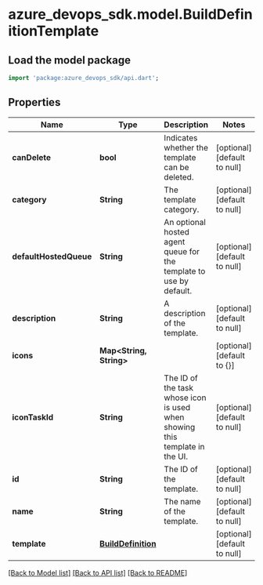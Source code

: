 # azure_devops_sdk.model.BuildDefinitionTemplate

## Load the model package
```dart
import 'package:azure_devops_sdk/api.dart';
```

## Properties
Name | Type | Description | Notes
------------ | ------------- | ------------- | -------------
**canDelete** | **bool** | Indicates whether the template can be deleted. | [optional] [default to null]
**category** | **String** | The template category. | [optional] [default to null]
**defaultHostedQueue** | **String** | An optional hosted agent queue for the template to use by default. | [optional] [default to null]
**description** | **String** | A description of the template. | [optional] [default to null]
**icons** | **Map&lt;String, String&gt;** |  | [optional] [default to {}]
**iconTaskId** | **String** | The ID of the task whose icon is used when showing this template in the UI. | [optional] [default to null]
**id** | **String** | The ID of the template. | [optional] [default to null]
**name** | **String** | The name of the template. | [optional] [default to null]
**template** | [**BuildDefinition**](BuildDefinition.md) |  | [optional] [default to null]

[[Back to Model list]](../README.md#documentation-for-models) [[Back to API list]](../README.md#documentation-for-api-endpoints) [[Back to README]](../README.md)



